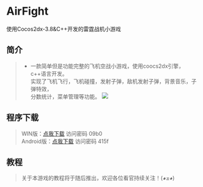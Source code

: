 # AirFight
使用Cocos2dx-3.8&amp;C++开发的雷霆战机小游戏

## 简介  
>* 一款简单但是功能完整的飞机空战小游戏，使用coocs2dx引擎，c++语言开发。  
实现了飞机飞行，飞机碰撞，发射子弹，敌机发射子弹，背景音乐，子弹特效，  
分数统计，菜单管理等功能。 
![](http://ww3.sinaimg.cn/large/9c3ad739jw1f2zghqd3btj20i80pc78p.jpg)

## 程序下载  
> WIN版：[点我下载](https://yunpan.cn/cqNbNJLnTemSj)  访问密码 09b0  
Android版：[点我下载](https://yunpan.cn/cqN9AjCz8ibBX )  访问密码 415f  

## 教程
> 关于本游戏的教程将于随后推出，欢迎各位看官持续关注！(◕ܫ◕) 

